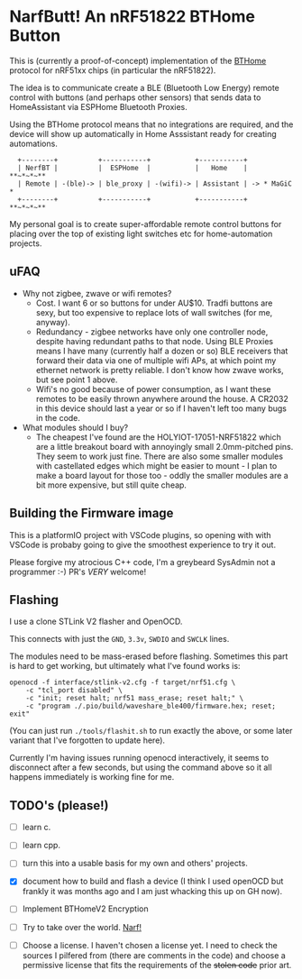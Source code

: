 # NarfButt! An nRF51822 BTHome Button

This is (currently a proof-of-concept) implementation of the
[BTHome](https://bthome.io/) protocol for nRF51xx chips (in particular
the nRF51822).

The idea is to communicate create a BLE (Bluetooth Low Energy) remote
control with buttons (and perhaps other sensors) that sends data to
HomeAssistant via ESPHome Bluetooth Proxies.

Using the BTHome protocol means that no integrations are required, and
the device will show up automatically in Home Asssistant ready for
creating automations.


```
  +--------+          +-----------+           +-----------+
  | NerfBT |          |  ESPHome  |           |   Home    |    **~*~*~**
  | Remote | -(ble)-> | ble_proxy | -(wifi)-> | Assistant | -> * MaGiC *
  +--------+          +-----------+           +-----------+    **~*~*~**
```

My personal goal is to create super-affordable remote control buttons
for placing over the top of existing light switches etc for
home-automation projects.

## uFAQ

- Why not zigbee, zwave or wifi remotes?
  - Cost. I want 6 or so buttons for under AU$10. Tradfi buttons are
    sexy, but too expensive to replace lots of wall switches (for me,
    anyway).
  - Redundancy - zigbee networks have only one controller node, despite
    having redundant paths to that node. Using BLE Proxies means I have
    many (currently half a dozen or so) BLE receivers that forward their
    data via one of multiple wifi APs, at which point my ethernet
    network is pretty reliable. I don't know how zwave works, but see
    point 1 above.
  - Wifi's no good because of power consumption, as I want these remotes
    to be easily thrown anywhere around the house. A CR2032 in this device
    should last a year or so if I haven't left too many bugs in the
    code.
- What modules should I buy?
  - The cheapest I've found are the HOLYIOT-17051-NRF51822 which are a
    little breakout board with annoyingly small 2.0mm-pitched pins. They
    seem to work just fine. There are also some smaller modules with
    castellated edges which might be easier to mount - I plan to make a
    board layout for those too - oddly the smaller modules are a bit
    more expensive, but still quite cheap.

## Building the Firmware image

This is a platformIO project with VSCode plugins, so opening with with
VSCode is probaby going to give the smoothest experience to try it out.

Please forgive my atrocious C++ code, I'm a greybeard SysAdmin not a
programmer :-) PR's *VERY* welcome!

## Flashing

I use a clone STLink V2 flasher and OpenOCD.

This connects with just the `GND`, `3.3v`, `SWDIO` and `SWCLK` lines.

The modules need to be
mass-erased before flashing. Sometimes this part is hard to get working,
but ultimately what I've found works is:

```shell
openocd -f interface/stlink-v2.cfg -f target/nrf51.cfg \
    -c "tcl_port disabled" \
    -c "init; reset halt; nrf51 mass_erase; reset halt;" \
    -c "program ./.pio/build/waveshare_ble400/firmware.hex; reset; exit"
```

(You can just run `./tools/flashit.sh` to run exactly the above, or some
later variant that I've forgotten to update here).

Currently I'm having issues running openocd interactively, it seems to
disconnect after a few seconds, but using the command above so it all
happens immediately is working fine for me.

## TODO's (please!)

- [ ] learn c.
- [ ] learn cpp.
- [ ] turn this into a usable basis for my own and others' projects.
- [x] document how to build and flash a device (I think I used openOCD
  but frankly it was months ago and I am just whacking this up on GH
  now).
- [ ] Implement BTHomeV2 Encryption
- [ ] Try to take over the world.
  [Narf!](https://pinkyandthebrain.fandom.com/wiki/Narf)
- [ ] Choose a license. I haven't chosen a license yet. I need to check the sources I pilfered
  from (there are comments in the code) and choose a permissive license
  that fits the requirements of the ~~stolen code~~ prior art.

